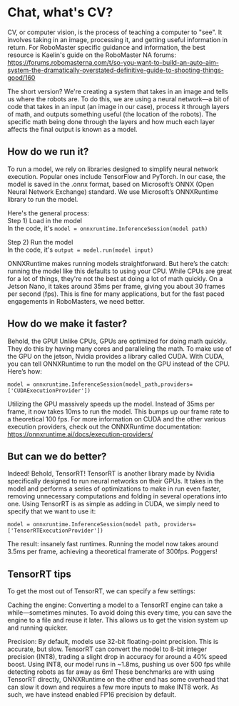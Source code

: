 # Chat, what's CV?

CV, or computer vision, is the process of teaching a computer to "see". It involves taking in an image, processing it,
and getting useful information in return. For RoboMaster specific guidance and information, the best resource is Kaelin's
guide on the RoboMaster NA forums: https://forums.robomasterna.com/t/so-you-want-to-build-an-auto-aim-system-the-dramatically-overstated-definitive-guide-to-shooting-things-good/160

The short version? We're creating a system that takes in an image and tells us where the robots are. To do this, 
we are using a neural network—a bit of code that takes in an input (an image in our case), process it through layers of math,
and outputs something useful (the location of the robots). The specific math being done through the layers and how much each
layer affects the final output is known as a model.

## How do we run it?

To run a model, we rely on libraries designed to simplify neural network execution. Popular ones include TensorFlow and PyTorch.
In our case, the model is saved in the .onnx format, based on Microsoft’s ONNX (Open Neural Network Exchange) standard. We use Microsoft’s
ONNXRuntime library to run the model.

Here's the general process:  
Step 1) Load in the model  
In the code, it's `model = onnxruntime.InferenceSession(model path)`

Step 2) Run the model  
In the code, it's `output = model.run(model input)`  

ONNXRuntime makes running models straightforward. But here’s the catch: running the model like this defaults to using your CPU.
While CPUs are great for a lot of things, they're not the best at doing a lot of math quickly. On a Jetson Nano, it takes around
35ms per frame, giving you about 30 frames per second (fps). This is fine for many applications, but for the fast paced engagements in
RoboMasters, we need better.

## How do we make it faster?

Behold, the GPU! Unlike CPUs, GPUs are optimized for doing math quickly. They do this by having many cores and paralleling the math.
To make use of the GPU on the jetson, Nvidia provides a library called CUDA. With CUDA, you can tell ONNXRuntime to run the model on the GPU instead of the CPU.
Here’s how:

`model = onnxruntime.InferenceSession(model_path,providers=['CUDAExecutionProvider'])`

Utilizing the GPU massively speeds up the model. Instead of 35ms per frame, it now takes 10ms to run the model.
This bumps up our frame rate to a theoretical 100 fps. For more information on CUDA and the other various 
execution providers, check out the ONNXRuntime documentation: https://onnxruntime.ai/docs/execution-providers/


## But can we do better?

Indeed! Behold, TensorRT! TensorRT is another library made by Nvidia specifically designed to run neural networks on their GPUs.
It takes in the model and performs a series of optimizations to make in run even faster, removing unnecessary computations and folding in 
several operations into one. Using TensorRT is as simple as adding in CUDA, we simply need to specify that we want to use it:  

`model = onnxruntime.InferenceSession(model path, providers=['TensorRTExecutionProvider'])`

The result: insanely fast runtimes. Running the model now takes around 3.5ms per frame, achieving a theoretical framerate of 300fps.
Poggers!


## TensorRT tips

To get the most out of TensorRT, we can specify a few settings:

Caching the engine:
Converting a model to a TensorRT engine can take a while—sometimes minutes. To avoid doing this every time, you can save the engine
to a file and reuse it later. This allows us to get the vision system up and running quicker.

Precision:
By default, models use 32-bit floating-point precision. This is accurate, but slow. TensorRT can convert the model to 8-bit integer precision
(INT8), trading a slight drop in accuracy for around a 40% speed boost. Using INT8, our model runs in ~1.8ms, pushing us over 500 fps while detecting
robots as far away as 6m! These benchmarks are with using TensorRT directly, ONNXRuntime on the other end has some overhead that can slow it down
and requires a few more inputs to make INT8 work. As such, we have instead enabled FP16 precision by default. 
